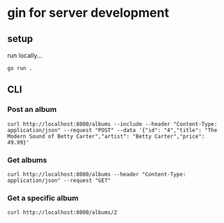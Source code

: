 # gin for server development

## setup

run locally...

``
go run .
``

## CLI

### Post an album

``
curl http://localhost:8080/albums --include --header "Content-Type: application/json" --request "POST" --data '{"id": "4","title": "The Modern Sound of Betty Carter","artist": "Betty Carter","price": 49.99}'
``

### Get albums

``
curl http://localhost:8080/albums --header "Content-Type: application/json" --request "GET"
``

### Get a specific album

``
curl http://localhost:8080/albums/2
``